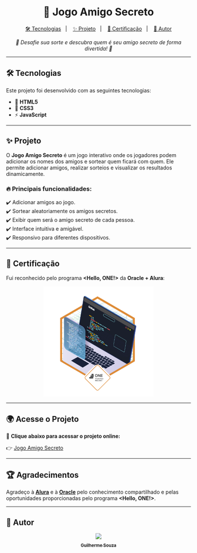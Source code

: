 <h1 align="center">🎁 Jogo Amigo Secreto</h1>

<p align="center">
  <a href="#-tecnologias">🛠 Tecnologias</a>&nbsp;&nbsp;&nbsp;|&nbsp;&nbsp;&nbsp;
  <a href="#-projeto">✨ Projeto</a>&nbsp;&nbsp;&nbsp;|&nbsp;&nbsp;&nbsp;
  <a href="#-certificação">🏅 Certificação</a>&nbsp;&nbsp;&nbsp;|&nbsp;&nbsp;&nbsp;
  <a href="#-autor">👤 Autor</a>
</p>

<p align="center">
  <i>🎯 Desafie sua sorte e descubra quem é seu amigo secreto de forma divertida! 🎯</i>
</p>

---

## 🛠 Tecnologias

Este projeto foi desenvolvido com as seguintes tecnologias:

- 🚀 **HTML5**  
- 🎨 **CSS3**  
- ⚡ **JavaScript**  

---

## ✨ Projeto

O **Jogo Amigo Secreto** é um jogo interativo onde os jogadores podem adicionar os nomes dos amigos e sortear quem ficará com quem. Ele permite adicionar amigos, realizar sorteios e visualizar os resultados dinamicamente.

### 🔥 Principais funcionalidades:

✔️ Adicionar amigos ao jogo.  
✔️ Sortear aleatoriamente os amigos secretos.  
✔️ Exibir quem será o amigo secreto de cada pessoa.  
✔️ Interface intuitiva e amigável.  
✔️ Responsivo para diferentes dispositivos.

---

## 🏅 Certificação

Fui reconhecido pelo programa **<Hello, ONE!>** da **Oracle + Alura**:

<p align="center">
  <img src="assets/ff043987-239b-4661-bdb1-7f4ca6092c48.png" alt="Insígnia Oracle Next Education" width="300">
</p>

---
		
## 🌍 Acesse o Projeto

🔗 **Clique abaixo para acessar o projeto online:**

👉 [Jogo Amigo Secreto](https://guilhermes0uza.github.io/Amigo_Secreto/)

---

## 🏆 Agradecimentos

Agradeço à **[Alura](https://github.com/alura-cursos)** e à **[Oracle](https://github.com/oracle)** pelo conhecimento compartilhado e pelas oportunidades proporcionadas pelo programa **<Hello, ONE!>**.

---

## 👤 Autor

<p align="center">
  <a href="https://github.com/GuilhermeS0uza">
    <img src="https://avatars.githubusercontent.com/u/132382605?s=400&u=31c169c574d90892e0cb8cc53f5e53e4443f2556&v=4" width=115><br>
    <sub><b>Guilherme Souza</b></sub>
  </a>
</p>
